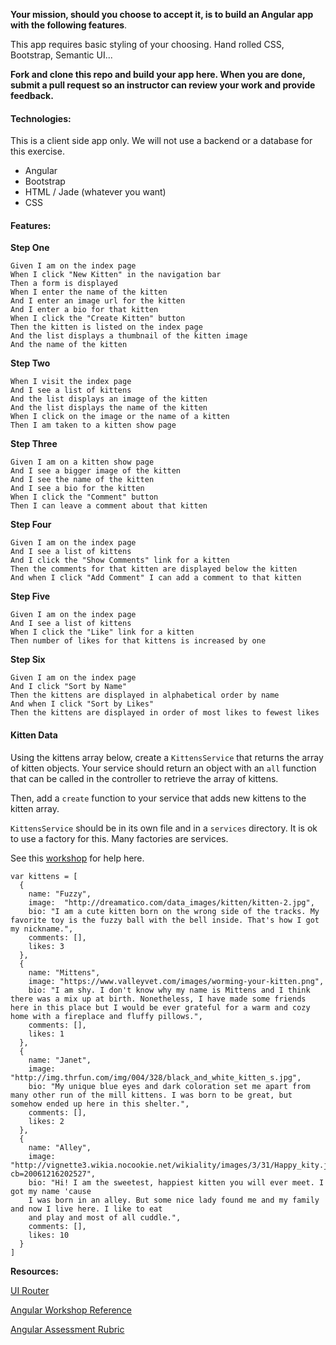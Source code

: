 __Your mission, should you choose to accept it, is to build an Angular app with the
following features__.

This app requires basic styling of your choosing. Hand rolled CSS, Bootstrap, Semantic UI...

__Fork and clone this repo and build your app here. When you are done, submit a pull request
so an instructor can review your work and provide feedback.__

#### Technologies:

This is a client side app only. We will not use a backend or a database for this
exercise.

* Angular
* Bootstrap
* HTML / Jade (whatever you want)
* CSS

#### Features:

__Step One__

```
Given I am on the index page
When I click "New Kitten" in the navigation bar
Then a form is displayed
When I enter the name of the kitten
And I enter an image url for the kitten
And I enter a bio for that kitten
When I click the "Create Kitten" button
Then the kitten is listed on the index page
And the list displays a thumbnail of the kitten image
And the name of the kitten
```

__Step Two__
```
When I visit the index page
And I see a list of kittens
And the list displays an image of the kitten
And the list displays the name of the kitten
When I click on the image or the name of a kitten
Then I am taken to a kitten show page
```

__Step Three__

```
Given I am on a kitten show page
And I see a bigger image of the kitten
And I see the name of the kitten
And I see a bio for the kitten
When I click the "Comment" button
Then I can leave a comment about that kitten
```

__Step Four__

```
Given I am on the index page
And I see a list of kittens
And I click the "Show Comments" link for a kitten
Then the comments for that kitten are displayed below the kitten
And when I click "Add Comment" I can add a comment to that kitten
```

__Step Five__

```
Given I am on the index page
And I see a list of kittens
When I click the "Like" link for a kitten
Then number of likes for that kittens is increased by one
```

__Step Six__

```
Given I am on the index page
And I click "Sort by Name"
Then the kittens are displayed in alphabetical order by name
And when I click "Sort by Likes"
Then the kittens are displayed in order of most likes to fewest likes
```

#### Kitten Data

Using the kittens array below, create a `KittensService` that returns the array of kitten objects. Your service should return an object with an `all` function that can be called in the controller
to retrieve the array of kittens.

Then, add a `create` function to your service that adds new kittens to the kitten array.

`KittensService` should be in its own file and in a `services` directory. It is
ok to use a factory for this. Many factories are services.

See this [workshop](https://github.com/gSchool/angular-workshop-mid-level) for help here.

```
var kittens = [
  {
    name: "Fuzzy",
    image:  "http://dreamatico.com/data_images/kitten/kitten-2.jpg",
    bio: "I am a cute kitten born on the wrong side of the tracks. My favorite toy is the fuzzy ball with the bell inside. That's how I got my nickname.",
    comments: [],
    likes: 3
  },
  {
    name: "Mittens",
    image: "https://www.valleyvet.com/images/worming-your-kitten.png",
    bio: "I am shy. I don't know why my name is Mittens and I think there was a mix up at birth. Nonetheless, I have made some friends here in this place but I would be ever grateful for a warm and cozy home with a fireplace and fluffy pillows.",
    comments: [],
    likes: 1
  },
  {
    name: "Janet",
    image: "http://img.thrfun.com/img/004/328/black_and_white_kitten_s.jpg",
    bio: "My unique blue eyes and dark coloration set me apart from many other run of the mill kittens. I was born to be great, but somehow ended up here in this shelter.",
    comments: [],
    likes: 2
  },
  {
    name: "Alley",
    image: "http://vignette3.wikia.nocookie.net/wikiality/images/3/31/Happy_kity.jpg/revision/latest?cb=20061216202527",
    bio: "Hi! I am the sweetest, happiest kitten you will ever meet. I got my name 'cause
    I was born in an alley. But some nice lady found me and my family and now I live here. I like to eat
    and play and most of all cuddle.",
    comments: [],
    likes: 10
  }
]

```

__Resources:__

[UI Router](https://github.com/gSchool/simple-ui-router-tutorial)

[Angular Workshop Reference](https://github.com/gSchool/angular-workshop-mid-level)

[Angular Assessment Rubric](https://docs.google.com/document/d/1-lpD3MItnAAJX2rT5ZSIzD-OfUMliZ3zXrimHmzCKeI/edit)
